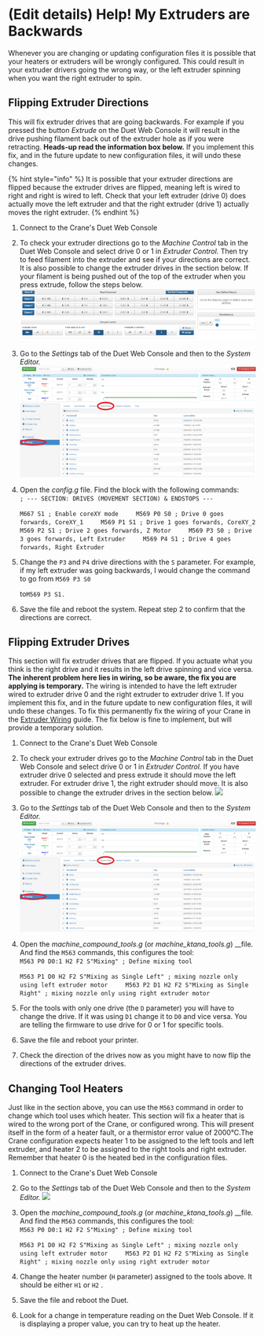 # \(Edit details\) Help! My Extruders are Backwards

Whenever you are changing or updating configuration files it is possible that your heaters or extruders will be wrongly configured. This could result in your extruder drivers going the wrong way, or the left extruder spinning when you want the right extruder to spin.

## Flipping Extruder Directions

This will fix extruder drives that are going backwards. For example if you pressed the button _Extrude_ on the Duet Web Console it will result in the drive pushing filament back out of the extruder hole as if you were retracting. **Heads-up read the information box below.** If you implement this fix, and in the future update to new configuration files, it will undo these changes.

{% hint style="info" %}
It is possible that your extruder directions are flipped because the extruder drives are flipped, meaning left is wired to right and right is wired to left. Check that your left extruder \(drive 0\) does actually move the left extruder and that the right extruder \(drive 1\) actually moves the right extruder.
{% endhint %}

1. Connect to the Crane's Duet Web Console
2. To check your extruder directions go to the _Machine Control_ tab in the Duet Web Console and select drive 0 or 1 in _Extruder Control._ Then try to feed filament into the extruder and see if your directions are correct. It is also possible to change the extruder drives in the section below. If your filament is being pushed out of the top of the extruder when you press extrude, follow the steps below.  ![](../.gitbook/assets/machinecontrol-1%20%281%29.png) 
3. Go to the _Settings_ tab of the Duet Web Console and then to the _System Editor._  ![](../.gitbook/assets/settingsssytemeditor-1.png) 
4. Open the _config.g_ file. Find the block with the following commands:  
   `; --- SECTION: DRIVES (MOVEMENT SECTION) & ENDSTOPS ---`

   `M667 S1 ; Enable coreXY mode    
   M569 P0 S0 ; Drive 0 goes forwards, CoreXY_1    
   M569 P1 S1 ; Drive 1 goes forwards, CoreXY_2    
   M569 P2 S1 ; Drive 2 goes forwards, Z Motor    
   M569 P3 S0 ; Drive 3 goes forwards, Left Extruder    
   M569 P4 S1 ; Drive 4 goes forwards, Right Extruder`

5. Change the `P3` and `P4` drive directions with the `S` parameter. For example, if my left extruder was going backwards, I would change the command to go from `M569 P3 S0`

   to`M569 P3 S1.`

6. Save the file and reboot the system. Repeat step 2 to confirm that the directions are correct.

## Flipping Extruder Drives

This section will fix extruder drives that are flipped. If you actuate what you think is the right drive and it results in the left drive spinning and vice versa. **The inherent problem here lies in wiring, so be aware, the fix you are applying is temporary.** The wiring is intended to have the left extruder wired to extruder drive 0 and the right extruder to extruder drive 1. If you implement this fix, and in the future update to new configuration files, it will undo these changes. To fix this permanently fix the wiring of your Crane in the [Extruder Wiring]() guide. The fix below is fine to implement, but will provide a temporary solution.

1. Connect to the Crane's Duet Web Console
2. To check your extruder drives go to the _Machine Control_ tab in the Duet Web Console and select drive 0 or 1 in _Extruder Control._ If you have extruder drive 0 selected and press extrude it should move the left extruder. For extruder drive 1, the right extruder should move.  It is also possible to change the extruder drives in the section below.   ![](../.gitbook/assets/machinecontrol.png) 
3. Go to the _Settings_ tab of the Duet Web Console and then to the _System Editor._  ![](../.gitbook/assets/settingsssytemeditor-2.png) 
4. Open the _machine\_compound\_tools.g_ \(or _machine\_ktana\_tools.g_\) \_\_file. And find the `M563` commands, this configures the tool:  
   `M563 P0 D0:1 H2 F2 S"Mixing" ; Define mixing tool`

   `M563 P1 D0 H2 F2 S"Mixing as Single Left" ; mixing nozzle only using left extruder motor    
   M563 P2 D1 H2 F2 S"Mixing as Single Right" ; mixing nozzle only using right extruder motor`

5. For the tools with only one drive \(the `D` parameter\) you will have to change the drive. If it was using `D1` change it to `D0` and vice versa. You are telling the firmware to use drive for 0 or 1 for specific tools.
6. Save the file and reboot your printer.
7. Check the direction of the drives now as you might have to now flip the directions of the extruder drives.

## Changing Tool Heaters

Just like in the section above, you can use the `M563` command in order to change which tool uses which heater. This section will fix a heater that is wired to the wrong port of the Crane, or configured wrong. This will present itself in the form of a heater fault, or a thermistor error value of 2000°C.The Crane configuration expects heater 1 to be assigned to the left tools and left extruder, and heater 2 to be assigned to the right tools and right extruder. Remember that heater 0 is the heated bed in the configuration files.

1. Connect to the Crane's Duet Web Console   
2. Go to the _Settings_ tab of the Duet Web Console and then to the _System Editor._  ![](../.gitbook/assets/settingsssytemeditor.png) 
3. Open the _machine\_compound\_tools.g_ \(or _machine\_ktana\_tools.g_\) \_\_file. And find the `M563` commands, this configures the tool:  
   `M563 P0 D0:1 H2 F2 S"Mixing" ; Define mixing tool`

   `M563 P1 D0 H2 F2 S"Mixing as Single Left" ; mixing nozzle only using left extruder motor    
   M563 P2 D1 H2 F2 S"Mixing as Single Right" ; mixing nozzle only using right extruder motor`

4. Change the heater number \(`H` parameter\) assigned to the tools above. It should be either `H1` or `H2` .
5. Save the file and reboot the Duet.
6. Look for a change in temperature reading on the Duet Web Console. If it is displaying a proper value, you can try to heat up the heater.

